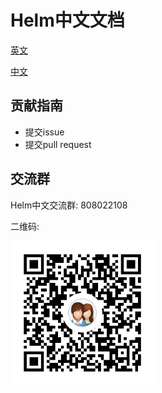 # Helm中文文档

[英文](https://docs-helm.codeforfun.cn/en/README.html)

[中文](https://docs-helm.codeforfun.cn/cn/README.html)

## 贡献指南

- 提交issue
- 提交pull request

## 交流群

Helm中文交流群: 808022108

二维码:

<p>
  <a href="//shang.qq.com/wpa/qunwpa?idkey=d6aa90b5aa23754d9fa6df1d12dc0de62ca77ab22db6c601fc7dc8a10744e2de">
    <img width="230" src="https://raw.githubusercontent.com/qq253498229/docs-helm/master/qrcode.png">
  </a>
</p>

